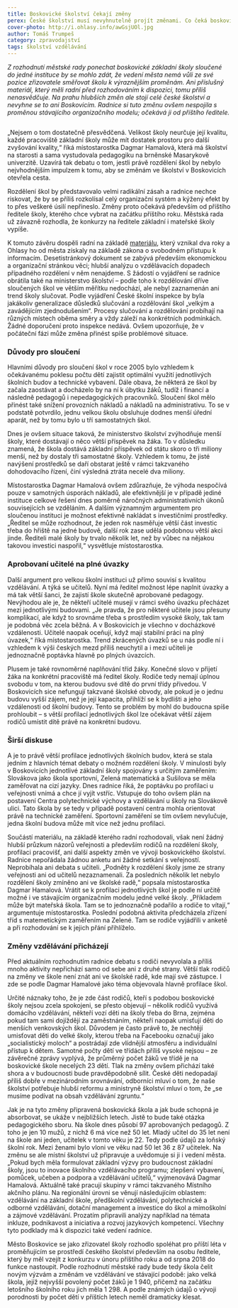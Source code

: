 ```yaml
---
title: Boskovické školství čekají změny
perex: České školství musí nevyhnutelně projít změnami. Co čeká boskovické základní školy? Je dobře, že jsou sloučené do jedné organizace? Změní je nový ředitel, který vzejde z nadcházejícího konkurzu?
cover-photo: http://i.ohlasy.info/awGsjUOl.jpg
author: Tomáš Trumpeš
category: zpravodajství
tags: školství vzdělávání
---
```


*Z rozhodnutí městské rady ponechat boskovické základní školy sloučené do jedné instituce by se mohlo zdát, že vedení města nemá vůli ze své pozice zřizovatele směřovat školu k výraznějším proměnám. Ani příslušný materiál, který měli radní před rozhodováním k dispozici, tomu příliš nenasvědčuje. Na prahu hlubších změn ale stojí celé české školství a nevyhne se to ani Boskovicím. Radnice si tuto změnu ovšem nespojila s proměnou stávajícího organizačního modelu; očekává ji od příštího ředitele.*

<img src="http://i.ohlasy.info/awGsjUO.jpg" alt="" class="img-responsive img-popup" data-author="Tomáš Znamenáček">

„Nejsem o tom dostatečně přesvědčená. Velikost školy neurčuje její kvalitu, každé pracoviště základní školy může mít dostatek prostoru pro další zvyšování kvality,“ říká místostarostka Dagmar Hamalová, která má školství na starosti a sama vystudovala pedagogiku na brněnské Masarykově univerzitě. Uzavírá tak debatu o tom, jestli právě rozdělení škol by nebylo nejvhodnějším impulzem k tomu, aby se změnám ve školství v Boskovicích otevřela cesta. 

Rozdělení škol by představovalo velmi radikální zásah a radnice nechce riskovat, že by se příliš rozkolísal celý organizační systém a kýžený efekt by to přes veškeré úsilí nepřineslo. Změny proto očekává především od příštího ředitele školy, kterého chce vybrat na začátku příštího roku. Městská rada už závazně rozhodla, že konkurzy na ředitele základní i mateřské školy vypíše.

K tomuto závěru dospěli radní na základě [materiálu](http://data.ohlasy.info/2017/slucovani-skol.pdf), který vznikal dva roky a Ohlasy ho od města získaly na základě zákona o svobodném přístupu k informacím. Desetistránkový dokument se zabývá především ekonomickou a organizační stránkou věci; hlubší analýzu o vzdělávacích dopadech případného rozdělení v něm nenajdeme. S žádostí o vyjádření se radnice obrátila také na ministerstvo školství – podle toho k rozdělování dříve sloučených škol ve větším měřítku nedochází, ale nebyl zaznamenán ani trend školy slučovat. Podle vyjádření České školní inspekce by byla jakákoliv generalizace důsledků slučování a rozdělování škol „velkým a zavádějícím zjednodušením“. Procesy slučování a rozdělování probíhají na různých místech oběma směry a vždy záleží na konkrétních podmínkách. Žádné doporučení proto inspekce nedává. Ovšem upozorňuje, že v počáteční fázi může změna přinést spíše problémové situace.

### Důvody pro sloučení

Hlavními důvody pro sloučení škol v roce 2005 bylo vzhledem k očekávanému poklesu počtu dětí zajistit optimální využití jednotlivých školních budov a technické vybavení. Dále obava, že některá ze škol by začala zaostávat a docházelo by na ní k úbytku žáků, tudíž i financí a následně pedagogů i nepedagogických pracovníků. Sloučení škol mělo přinést také snížení provozních nákladů a nákladů na administrativu. To se v podstatě potvrdilo, jednu velkou školu obsluhuje dodnes menší úřední aparát, než by tomu bylo u tří samostatných škol. 

Dnes je ovšem situace taková, že ministerstvo školství zvýhodňuje menší školy, které dostávají o něco větší příspěvek na žáka. To v důsledku znamená, že škola dostává základní příspěvek od státu skoro o tři miliony menší, než by dostaly tři samostatné školy. Vzhledem k tomu, že jisté navýšení prostředků se daří obstarat ještě v rámci takzvaného dohodovacího řízení, činí výsledná ztráta necelé dva miliony.

Místostarostka Dagmar Hamalová ovšem zdůrazňuje, že výhoda nespočívá pouze v samotných úsporách nákladů, ale efektivnější je v případě jediné instituce celkové řešení dnes poměrně náročných administrativních úkonů souvisejících se vzděláním. A dalším významným argumentem pro sloučenou instituci je možnost efektivně nakládat s investičními prostředky. „Ředitel se může rozhodnout, že jeden rok nasměřuje větší část investic třeba do hřiště na jedné budově, další rok zase udělá podobnou větší akci jinde. Řediteli malé školy by trvalo několik let, než by vůbec na nějakou takovou investici naspořil,“ vysvětluje místostarostka.

### Aprobovaní učitelé na plné úvazky

Další argument pro velkou školní instituci už přímo souvisí s kvalitou vzdělávání. A týká se učitelů. Nyní má ředitel možnost lépe naplnit úvazky a má tak větší šanci, že zajistí škole skutečně aprobované pedagogy. Nevýhodou ale je, že někteří učitelé musejí v rámci svého úvazku přecházet mezi jednotlivými budovami. „Je pravda, že pro některé učitele jsou přesuny komplikací, ale když to srovnáme třeba s prostředím vysoké školy, tak tam je podobná věc zcela běžná. A v Boskovicích je všechno v docházkové vzdálenosti. Učitelé naopak oceňují, když mají stabilní práci na plný úvazek,“ říká místostarostka. Trend zkrácených úvazků se u nás podle ní i vzhledem k výši českých mezd příliš neuchytil a i mezi učiteli je jednoznačně poptávka hlavně po plných úvazcích.

Plusem je také rovnoměrné naplňování tříd žáky. Konečné slovo v přijetí žáka na konkrétní pracoviště má ředitel školy. Rodiče tedy nemají úplnou svobodu v tom, na kterou budovu své dítě do první třídy přivedou. V Boskovicích sice nefungují takzvané školské obvody, ale pokud je o jednu budovu vyšší zájem, než je její kapacita, přihlíží se k bydlišti a jeho vzdálenosti od školní budovy. Tento se problém by mohl do budoucna spíše prohloubit – s větší profilací jednotlivých škol lze očekávat větší zájem rodičů umístit dítě právě na konkrétní budovu.

### Širší diskuse

A je to právě větší profilace jednotlivých školních budov, která se stala jedním z hlavních témat debaty o možném rozdělení školy. V minulosti byly v Boskovicích jednotlivé základní školy spojovány s určitým zaměřením: Slovákova jako škola sportovní, Zelená matematická a Sušilova se měla zaměřovat na cizí jazyky. Dnes radnice říká, že poptávku po profilaci u veřejnosti vnímá a chce jí vyjít vstříc. Vstupuje do toho ovšem plán na postavení Centra polytechnické výchovy a vzdělávání u školy na Slovákově ulici. Tato škola by se tedy v případě postavení centra mohla orientovat právě na technické zaměření. Sportovní zaměření se tím ovšem nevylučuje, jedna školní budova může mít více než jednu profilaci.

Součástí materiálu, na základě kterého radní rozhodovali, však není žádný hlubší průzkum názorů veřejnosti a především rodičů na rozdělení školy, profilaci pracovišť, ani další aspekty změn ve vývoji boskovického školství. Radnice nepořádala žádnou anketu ani žádné setkání s veřejností. Neprobíhala ani debata s učiteli. „Podněty k rozdělení školy jsme ze strany veřejnosti ani od učitelů nezaznamenali. Za posledních několik let nebylo rozdělení školy zmíněno ani ve školské radě,“ popsala místostarostka Dagmar Hamalová. Vrátit se k profilaci jednotlivých škol je podle ní určitě možné i ve stávajícím organizačním modelu jedné velké školy. „Příkladem může být mateřská škola. Tam se to jednoznačně podařilo a rodiče to vítají,“ argumentuje místostarostka. Poslední podobná aktivita předcházela zřízení tříd s matemetickým zaměřením na Zelené. Tam se rodiče vyjádřili v anketě a při rozhodování se k jejich přání přihlíželo.

### Změny vzdělávání přicházejí

Před aktuálním rozhodnutím radnice debatu s rodiči nevyvolala a příliš mnoho aktivity nepřichází samo od sebe ani z druhé strany. Větší tlak rodičů na změny ve škole není znát ani ve školské radě, kde mají své zástupce. I zde se podle Dagmar Hamalové jako téma objevovala hlavně profilace škol. 

Určité náznaky toho, že je zde část rodičů, kteří s podobou boskovické školy nejsou zcela spokojeni, se přesto objevují – několik rodičů využívá domácího vzdělávání, někteří vozí děti na školy třeba do Brna, zejména pokud tam sami dojíždějí za zaměstnáním, někteří naopak umisťují děti do menších venkovských škol. Důvodem je často právě to, že nechtějí umisťovat děti do velké školy, kterou třeba na Facebooku označují jako „socialistický moloch“ a postrádají zde vlídnější atmosféru a individuální přístup k dětem. Samotné počty dětí ve třídách příliš vysoké nejsou – ze závěrečné zprávy vyplývá, že průměrný počet žáků ve třídě je na boskovické škole necelých 23 dětí.
Tlak na změny ovšem přichází také shora a v budoucnosti bude pravděpodobně sílit. České děti nedopadají příliš dobře v mezinárodním srovnávání, odborníci mluví o tom, že naše školství potřebuje hlubší reformu a ministryně školství mluví o tom, že „se musíme podívat na obsah vzdělávání zgruntu.“ 

Jak je na tyto změny připravená boskovická škola a jak bude schopná je absorbovat, se ukáže v nejbližších letech. Jistě to bude také otázka pedagogického sboru. Na škole dnes působí 97 aprobovaných pedagogů. Z toho je jen 10 mužů, z nichž 6 má více než 50 let. Mladý učitel do 35 let není na škole ani jeden, učitelek v tomto věku je 22. Tedy podle údajů za loňský školní rok. Mezi ženami bylo vloni ve věku nad 50 let 36 z 87 učitelek. Na změnu se ale místní školství už připravuje a uvědomuje si ji i vedení města. „Pokud bych měla formulovat základní výzvy pro budoucnost základní školy, jsou to inovace školního vzdělávacího programu; zlepšení vybavení, pomůcek, učeben a podpora a vzdělávání učitelů,“ vyjmenovává Dagmar Hamalová. Aktuálně také pracují skupiny v rámci takzvaného Místního akčního plánu. Na regionální úrovni se věnují následujícím oblastem: vzdělávání na základní škole, předškolní vzdělávání, polytechnické a odborné vzdělávání, dotační management a investice do škol a mimoškolní a zájmové vzdělávání. Prozatím připravili analýzy například na témata inkluze, podnikavost a iniciativa a rozvoj jazykových kompetencí. Všechny tyto podklady má k dispozici také vedení radnice.

Město Boskovice se jako zřizovatel školy rozhodlo spoléhat pro příští léta v proměňujícím se prostředí českého školství především na osobu ředitele, který by měl vzejít z konkurzu v únoru příštího roku a od srpna 2018 do funkce nastoupit. Podle rozhodnutí městské rady bude tedy škola čelit novým výzvám a změnám ve vzdělávání ve stávající podobě: jako velká škola, jejíž nejvyšší povolený počet žáků je 1 940, přičemž na začátku letošního školního roku jich měla 1 298. A podle známých údajů o vývoji porodnosti by počet dětí v příštích letech neměl dramaticky klesat.  
